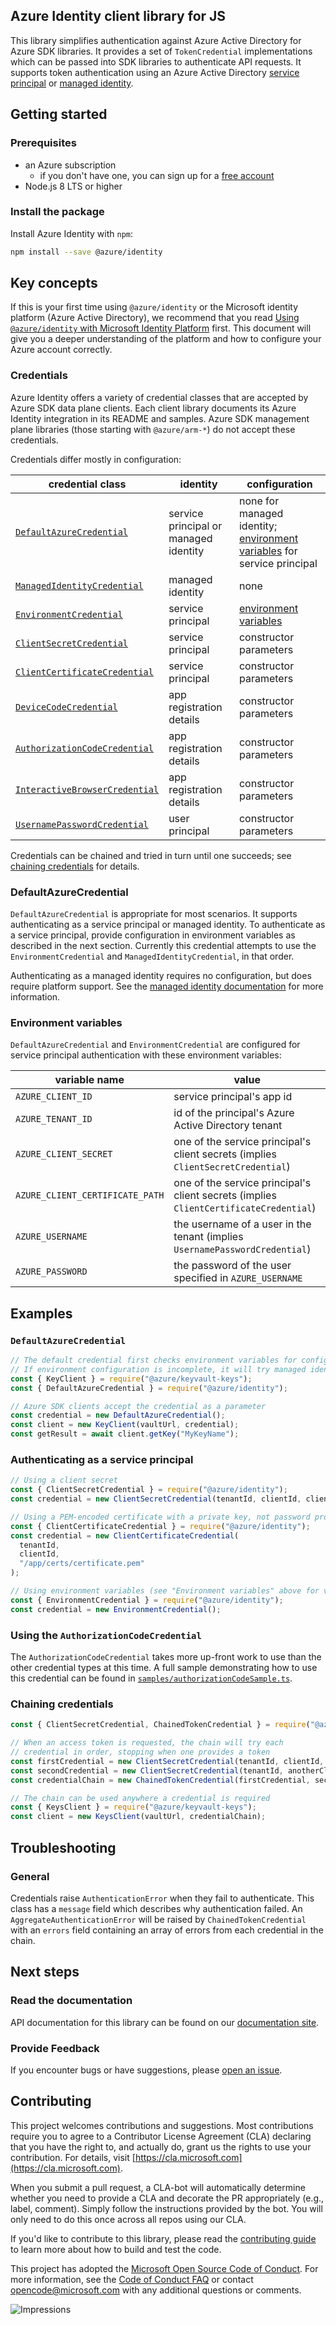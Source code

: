 ## Azure Identity client library for JS

This library simplifies authentication against Azure Active Directory for Azure SDK libraries.
It provides a set of `TokenCredential` implementations which can be passed into SDK libraries
to authenticate API requests. It supports token authentication using an Azure Active Directory [service principal](https://docs.microsoft.com/en-us/cli/azure/create-an-azure-service-principal-azure-cli) or [managed identity](https://docs.microsoft.com/en-us/azure/active-directory/managed-identities-azure-resources/overview).

## Getting started

### Prerequisites

- an Azure subscription
  - if you don't have one, you can sign up for a [free account](https://azure.microsoft.com/free/)
- Node.js 8 LTS or higher

### Install the package

Install Azure Identity with `npm`:

```sh
npm install --save @azure/identity
```

## Key concepts

If this is your first time using `@azure/identity` or the Microsoft identity platform (Azure Active Directory), we recommend that you read [Using `@azure/identity` with Microsoft Identity Platform](/documentation/using-azure-identity.md) first. This document will give you a deeper understanding of the platform and how to configure your Azure account correctly.

### Credentials

Azure Identity offers a variety of credential classes that are accepted by Azure SDK data plane clients. Each client library documents its Azure Identity integration in its README and samples. Azure SDK management plane libraries (those starting with `@azure/arm-*`) do not accept these credentials.

Credentials differ mostly in configuration:

| credential class                    | identity                              | configuration                                                                                    |
| ----------------------------------- | ------------------------------------- | ------------------------------------------------------------------------------------------------ |
| [`DefaultAzureCredential`][1]       | service principal or managed identity | none for managed identity; [environment variables](#environment-variables) for service principal |
| [`ManagedIdentityCredential`][2]    | managed identity                      | none                                                                                             |
| [`EnvironmentCredential`][3]        | service principal                     | [environment variables](#environment-variables)                                                  |
| [`ClientSecretCredential`][4]       | service principal                     | constructor parameters                                                                           |
| [`ClientCertificateCredential`][5]  | service principal                     | constructor parameters                                                                           |
| [`DeviceCodeCredential`][6]         | app registration details              | constructor parameters                                                                           |
| [`AuthorizationCodeCredential`][7]  | app registration details              | constructor parameters                                                                           |
| [`InteractiveBrowserCredential`][8] | app registration details              | constructor parameters                                                                           |
| [`UsernamePasswordCredential`][9]   | user principal                        | constructor parameters                                                                           |

Credentials can be chained and tried in turn until one succeeds; see [chaining credentials](#chaining-credentials) for details.

### DefaultAzureCredential

`DefaultAzureCredential` is appropriate for most scenarios. It supports authenticating as a service principal or managed identity. To authenticate as a service principal, provide configuration in environment variables as described in the next section. Currently this credential attempts to use the `EnvironmentCredential` and `ManagedIdentityCredential`, in that order.

Authenticating as a managed identity requires no configuration, but does require platform support. See the [managed identity documentation](https://docs.microsoft.com/en-us/azure/active-directory/managed-identities-azure-resources/services-support-managed-identities) for more information.

### Environment variables

`DefaultAzureCredential` and `EnvironmentCredential` are configured for service principal authentication with these environment variables:

| variable name                   | value                                                                                 |
| ------------------------------- | ------------------------------------------------------------------------------------- |
| `AZURE_CLIENT_ID`               | service principal's app id                                                            |
| `AZURE_TENANT_ID`               | id of the principal's Azure Active Directory tenant                                   |
| `AZURE_CLIENT_SECRET`           | one of the service principal's client secrets (implies `ClientSecretCredential`)      |
| `AZURE_CLIENT_CERTIFICATE_PATH` | one of the service principal's client secrets (implies `ClientCertificateCredential`) |
| `AZURE_USERNAME`                | the username of a user in the tenant (implies `UsernamePasswordCredential`)           |
| `AZURE_PASSWORD`                | the password of the user specified in `AZURE_USERNAME`                                |

## Examples

### `DefaultAzureCredential`

```javascript
// The default credential first checks environment variables for configuration as described above.
// If environment configuration is incomplete, it will try managed identity.
const { KeyClient } = require("@azure/keyvault-keys");
const { DefaultAzureCredential } = require("@azure/identity");

// Azure SDK clients accept the credential as a parameter
const credential = new DefaultAzureCredential();
const client = new KeyClient(vaultUrl, credential);
const getResult = await client.getKey("MyKeyName");
```

### Authenticating as a service principal

```javascript
// Using a client secret
const { ClientSecretCredential } = require("@azure/identity");
const credential = new ClientSecretCredential(tenantId, clientId, clientSecret);

// Using a PEM-encoded certificate with a private key, not password protected
const { ClientCertificateCredential } = require("@azure/identity");
const credential = new ClientCertificateCredential(
  tenantId,
  clientId,
  "/app/certs/certificate.pem"
);

// Using environment variables (see "Environment variables" above for variable names)
const { EnvironmentCredential } = require("@azure/identity");
const credential = new EnvironmentCredential();
```

### Using the `AuthorizationCodeCredential`

The `AuthorizationCodeCredential` takes more up-front work to use than the other credential types at this time. A full sample demonstrating how to use this credential can be found in [`samples/authorizationCodeSample.ts`](https://github.com/Azure/azure-sdk-for-js/tree/3b652f3e677d34892e94b160690b0ec8a78e1bc9/sdk/identity/identity/samples/authorizationCodeSample.ts).

### Chaining credentials

```javascript
const { ClientSecretCredential, ChainedTokenCredential } = require("@azure/identity");

// When an access token is requested, the chain will try each
// credential in order, stopping when one provides a token
const firstCredential = new ClientSecretCredential(tenantId, clientId, clientSecret);
const secondCredential = new ClientSecretCredential(tenantId, anotherClientId, anotherSecret);
const credentialChain = new ChainedTokenCredential(firstCredential, secondCredential);

// The chain can be used anywhere a credential is required
const { KeysClient } = require("@azure/keyvault-keys");
const client = new KeysClient(vaultUrl, credentialChain);
```

## Troubleshooting

### General

Credentials raise `AuthenticationError` when they fail to authenticate. This class has a `message` field which describes why authentication failed. An `AggregateAuthenticationError` will be raised by `ChainedTokenCredential` with an `errors` field containing an array of errors from each credential in the chain.

## Next steps

### Read the documentation

API documentation for this library can be found on our [documentation site](https://docs.microsoft.com/javascript/api/@azure/identity).

### Provide Feedback

If you encounter bugs or have suggestions, please [open an issue](https://github.com/Azure/azure-sdk-for-js/issues).

## Contributing

This project welcomes contributions and suggestions. Most contributions require you to agree to a
Contributor License Agreement (CLA) declaring that you have the right to, and actually do, grant us
the rights to use your contribution. For details, visit [https://cla.microsoft.com](https://cla.microsoft.com).

When you submit a pull request, a CLA-bot will automatically determine whether you need to provide
a CLA and decorate the PR appropriately (e.g., label, comment). Simply follow the instructions
provided by the bot. You will only need to do this once across all repos using our CLA.

If you'd like to contribute to this library, please read the [contributing guide](https://github.com/Azure/azure-sdk-for-js/tree/3b652f3e677d34892e94b160690b0ec8a78e1bc9/CONTRIBUTING.md) to learn more about how to build and test the code.

This project has adopted the [Microsoft Open Source Code of Conduct](https://opensource.microsoft.com/codeofconduct/).
For more information, see the [Code of Conduct FAQ](https://opensource.microsoft.com/codeofconduct/faq/)
or contact [opencode@microsoft.com](mailto:opencode@microsoft.com) with any additional questions or comments.

[1]: https://azuresdkdocs.blob.core.windows.net/$web/javascript/azure-identity/1.0.0/classes/defaultazurecredential.html
[2]: https://azuresdkdocs.blob.core.windows.net/$web/javascript/azure-identity/1.0.0/classes/managedidentitycredential.html
[3]: https://azuresdkdocs.blob.core.windows.net/$web/javascript/azure-identity/1.0.0/classes/environmentcredential.html
[4]: https://azuresdkdocs.blob.core.windows.net/$web/javascript/azure-identity/1.0.0/classes/clientsecretcredential.html
[5]: https://azuresdkdocs.blob.core.windows.net/$web/javascript/azure-identity/1.0.0/classes/clientcertificatecredential.html
[6]: https://azuresdkdocs.blob.core.windows.net/$web/javascript/azure-identity/1.0.0/classes/devicecodecredential.html
[7]: https://azuresdkdocs.blob.core.windows.net/$web/javascript/azure-identity/1.0.0/classes/authorizationcodecredential.html
[8]: https://azuresdkdocs.blob.core.windows.net/$web/javascript/azure-identity/1.0.0/classes/interactivebrowsercredential.html
[9]: https://azuresdkdocs.blob.core.windows.net/$web/javascript/azure-identity/1.0.0/classes/usernamepasswordcredential.html


![Impressions](https://azure-sdk-impressions.azurewebsites.net/api/impressions/azure-sdk-for-js%2Fsdk%2Fidentity%2Fidentity%2FREADME.png)
